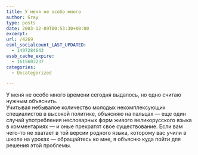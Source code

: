 ```yaml
---
title: У меня не особо много
author: Gray
type: posts
date: 2003-12-09T00:53:30+00:00
excerpt:
url: /4269
esml_socialcount_LAST_UPDATED:
  - 1497284643
essb_cache_expire:
  - 1615603237
categories:
  - Uncategorized

---
```








У меня не особо много времени сегодня выдалось, но одно считаю нужным объяснить.  
Учитывая небывалое количество молодых некомплексующих специалистов в высокой политике, объясняю на пальцах &#8212; еще один случай употребления несловарных форм живого великорусского языка в комментариях &#8212; и оные прекратят свое существование. Если вам чего-то не хватает в той версии родного языка, которому вас учили в школе на уроках &#8212; обращайтесь ко мне, я объясню куда пойти для решения этой проблемы.